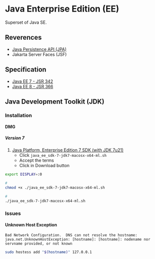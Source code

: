 # Java Enterprise Edition (EE)

Superset of Java SE.

## Reverences

- [Java Persistence API (JPA)](/jpa.md)
- Jakarta Server Faces (JSF)

## Specification

- [Java EE 7 - JSR 342](https://www.jcp.org/en/jsr/detail?id=342)
- [Java EE 8 - JSR 366](https://www.jcp.org/en/jsr/detail?id=366)

<!--
https://app.pluralsight.com/paths/skills/java-ee-foundations

https://linkedin.com/learning/search?entityType=COURSE&keywords=Jakarta%20EE
-->

## Java Development Toolkit (JDK)

### Installation

#### DMG

##### Version 7

1. [Java Platform, Enterprise Edition 7 SDK (with JDK 7u21)](https://www.oracle.com/java/technologies/java-ee-sdk-7-jdk-7u21-downloads.html)
   - Click `java_ee_sdk-7-jdk7-macosx-x64-ml.sh`
   - Accept the terms
   - Click in Download button

```sh
export DISPLAY=:0

#
chmod +x ./java_ee_sdk-7-jdk7-macosx-x64-ml.sh

#
./java_ee_sdk-7-jdk7-macosx-x64-ml.sh
```

### Issues

#### Unknown Host Exception

```log
Bad Network Configuration.  DNS can not resolve the hostname:
java.net.UnknownHostException: [hostname]: [hostname]: nodename nor servname provided, or not known
```

```sh
sudo hostess add "$(hostname)" 127.0.0.1
```

<!-- ####

```log
JVM failed to start: java.io.IOException: Cannot run program "/usr/libexec/StartupItemContext" (in directory "~/.glassfish4/glassfish/domains/domain1/config"): error=2, No such file or directory
```

TODO -->

<!-- ```sh
sudo touch /usr/libexec/StartupItemContext
cat << \EOF | sudo tee /usr/libexec/StartupItemContext
#! /bin/sh
unset LAUNCHD_SOCKET
exec launchctl bsexec / "$@"
EOF

chown +x /usr/libexec/StartupItemContext

sudo ln -s /bin/bash /usr/libexec/StartupItemContext
``` -->
